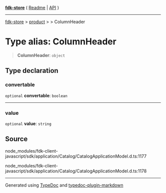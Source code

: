 [**fdk-store**](../../../README.md) ( [Readme](../../../README.md) \| [API](../../../API.md) )

---

[fdk-store](../../../API.md) > [product](../../README.md) > [<internal>](../README.md) > ColumnHeader

# Type alias: ColumnHeader

> **ColumnHeader**: `object`

## Type declaration

### convertable

`optional` **convertable**: `boolean`

---

### value

`optional` **value**: `string`

## Source

node_modules/fdk-client-javascript/sdk/application/Catalog/CatalogApplicationModel.d.ts:1177

node_modules/fdk-client-javascript/sdk/application/Catalog/CatalogApplicationModel.d.ts:1178

---

Generated using [TypeDoc](https://typedoc.org/) and [typedoc-plugin-markdown](https://www.npmjs.com/package/typedoc-plugin-markdown)
